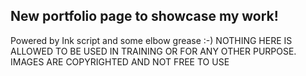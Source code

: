 ## New portfolio page to showcase my work! <br>
Powered by Ink script and some elbow grease :-)
NOTHING HERE IS ALLOWED TO BE USED IN TRAINING OR FOR ANY OTHER PURPOSE. IMAGES ARE COPYRIGHTED AND NOT FREE TO USE
